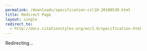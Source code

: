 ```yaml
---
permalink: /downloads/specification-csl10-20100530.html
title: Redirect Page
layout: single
redirect_to:
  - http://docs.citationstyles.org/en/1.0/specification.html
---
```


Redirecting...